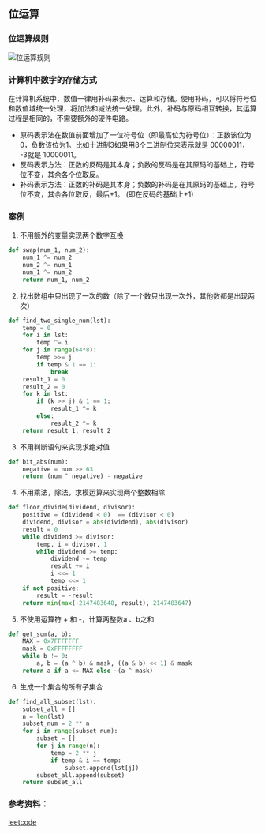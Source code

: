 ## 位运算

### 位运算规则
![位运算规则](https://segmentfault.com/img/bVp6Uv)

### 计算机中数字的存储方式
在计算机系统中，数值一律用补码来表示、运算和存储。使用补码，可以将符号位和数值域统一处理，将加法和减法统一处理。此外，补码与原码相互转换，其运算过程是相同的，不需要额外的硬件电路。

- 原码表示法在数值前面增加了一位符号位（即最高位为符号位）：正数该位为0，负数该位为1。比如十进制3如果用8个二进制位来表示就是 00000011， -3就是 10000011。
- 反码表示方法：正数的反码是其本身；负数的反码是在其原码的基础上，符号位不变，其余各个位取反。
- 补码表示方法：正数的补码是其本身；负数的补码是在其原码的基础上，符号位不变，其余各位取反，最后+1。 (即在反码的基础上+1)

### 案例
1. 不用额外的变量实现两个数字互换
```python
def swap(num_1, num_2):
    num_1 ^= num_2
    num_2 ^= num_1
    num_1 ^= num_2
    return num_1, num_2
```

2. 找出数组中只出现了一次的数（除了一个数只出现一次外，其他数都是出现两次）
```python
def find_two_single_num(lst):
    temp = 0
    for i in lst:
        temp ^= i
    for j in range(64*8):
        temp >>= j
        if temp & 1 == 1:
            break
    result_1 = 0
    result_2 = 0
    for k in lst:
        if (k >> j) & 1 == 1:
            result_1 ^= k
        else:
            result_2 ^= k
    return result_1, result_2
```

3. 不用判断语句来实现求绝对值
```python
def bit_abs(num):
    negative = num >> 63
    return (num ^ negative) - negative
```

4. 不用乘法，除法，求模运算来实现两个整数相除
```python
def floor_divide(dividend, divisor):
    positive = (dividend < 0)  == (divisor < 0)
    dividend, divisor = abs(dividend), abs(divisor)
    result = 0
    while dividend >= divisor:
        temp, i = divisor, 1
        while dividend >= temp:
            dividend -= temp
            result += i
            i <<= 1
            temp <<= 1
    if not positive:
        result = -result
    return min(max(-2147483648, result), 2147483647)
```


5.  不使用运算符 + 和 -，计算两整数a 、b之和
```python
def get_sum(a, b):
    MAX = 0x7FFFFFFF
    mask = 0xFFFFFFFF
    while b != 0:
        a, b = (a ^ b) & mask, ((a & b) << 1) & mask
    return a if a <= MAX else ~(a ^ mask)
```

6. 生成一个集合的所有子集合
```python
def find_all_subset(lst):
    subset_all = []
    n = len(lst)
    subset_num = 2 ** n
    for i in range(subset_num):
        subset = []
        for j in range(n):
            temp = 2 ** j
            if temp & i == temp:
                subset.append(lst[j])
        subset_all.append(subset)
    return subset_all
```

### 参考资料：
[leetcode](https://leetcode.com/problems/sum-of-two-integers/discuss/84278/A-summary:-how-to-use-bit-manipulation-to-solve-problems-easily-and-efficiently)
